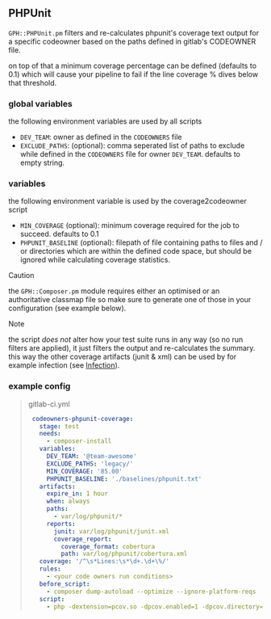 ## PHPUnit

`GPH::PHPUnit.pm` filters and re-calculates phpunit's coverage text output for a specific codeowner based on the paths defined in gitlab's CODEOWNER file.

on top of that a minimum coverage percentage can be defined (defaults to 0.1) which will cause your pipeline to fail if the line coverage % dives below that threshold.

### global variables

the following environment variables are used by all scripts
- `DEV_TEAM`: owner as defined in the `CODEOWNERS` file
- `EXCLUDE_PATHS`: (optional): comma seperated list of paths to exclude while defined in the `CODEOWNERS` file for owner `DEV_TEAM`. defaults to empty string.

### variables

the following environment variable is used by the coverage2codeowner script
- `MIN_COVERAGE` (optional): minimum coverage required for the job to succeed. defaults to 0.1
- `PHPUNIT_BASELINE` (optional): filepath of file containing paths to files and / or directories which are within the defined code space, but should be ignored while calculating coverage statistics.

> [!CAUTION]    
> the `GPH::Composer.pm` module requires either an optimised or an authoritative classmap file so make sure to generate one of those in your configuration (see example below).

> [!NOTE]  
> the script _does not_ alter how your test suite runs in any way (so no run filters are applied), it just filters the output and re-calculates the summary.
this way the other coverage artifacts (junit & xml) can be used by for example infection (see [Infection](Infection.md)).

### example config

> gitlab-ci.yml
> ```yaml
>  codeowners-phpunit-coverage:
>    stage: test
>    needs:
>      - composer-install
>    variables:
>      DEV_TEAM: '@team-awesome'
>      EXCLUDE_PATHS: 'legacy/'
>      MIN_COVERAGE: '85.00'
>      PHPUNIT_BASELINE: './baselines/phpunit.txt'
>    artifacts:
>      expire_in: 1 hour
>      when: always
>      paths:
>        - var/log/phpunit/*
>      reports:
>        junit: var/log/phpunit/junit.xml
>        coverage_report:
>          coverage_format: cobertura
>          path: var/log/phpunit/cobertura.xml
>    coverage: '/^\s*Lines:\s*\d+.\d+\%/'
>    rules:
>      - <your code owners run conditions>
>    before_script:
>      - composer dump-autoload --optimize --ignore-platform-reqs
>    script:
>      - php -dextension=pcov.so -dpcov.enabled=1 -dpcov.directory=src/ ./vendor/bin/phpunit --testsuite=unit --coverage-xml=var/log/phpunit/coverage-xml --log-junit=var/log/phpunit/junit.xml --coverage-cobertura=var/log/phpunit/cobertura.xml --exclude-group=isolated --coverage-text --colors=never | ./.codeowners/coverage2codeowner.pl
> ```